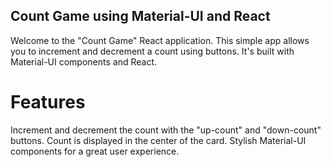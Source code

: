 ## Count Game using Material-UI and React
Welcome to the "Count Game" React application. This simple app allows you to increment and decrement a count using buttons. It's built with Material-UI components and React.

# Features
Increment and decrement the count with the "up-count" and "down-count" buttons.
Count is displayed in the center of the card.
Stylish Material-UI components for a great user experience.
